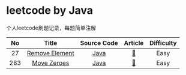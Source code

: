 # leetcode by Java
个人leetcode刷题记录，每题简单注解

| No | Title | Source Code | Article | Difficulty |
|:---:|:---:|:---:|:---:|:---:|
|27|[Remove Element](https://leetcode.com/problems/remove-element)|[Java](https://github.com/OrcasChen/leetcode/blob/master/27-remove-element/removeElement.java)|[:memo:](https://leetcode.com/articles/remove-element/)|Easy|
|283|[Move Zeroes](https://leetcode.com/problems/move-zeroes)|[Java](https://github.com/OrcasChen/leetcode/blob/master/283-move-zeroes/moveZeroes.java)|[:memo:](https://leetcode.com/articles/move-zeroes/)|Easy|
